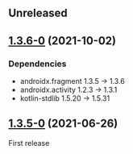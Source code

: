 ## Unreleased

## [1.3.6-0] (2021-10-02)

### Dependencies

- androidx.fragment 1.3.5 -> 1.3.6
- androidx.activity 1.2.3 -> 1.3.1
- kotlin-stdlib 1.5.20 -> 1.5.31

## [1.3.5-0] (2021-06-26)

First release


[1.3.6-0]: https://github.com/RedMadRobot/redmadrobot-android-ktx/compare/fragment-args-ktx-v1.3.6-0...fragment-ktx-v1.3.6-0
[1.3.5-0]: https://github.com/RedMadRobot/redmadrobot-android-ktx/compare/fragment-args-ktx-v1.3.5-0...fragment-ktx-v1.3.5-0

